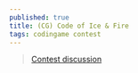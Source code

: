 ```yaml
---
published: true
title: (CG) Code of Ice & Fire
tags: codingame contest
---
```

> [Contest discussion](https://www.codingame.com/forum/t/code-of-ice-fire/105722/21)
